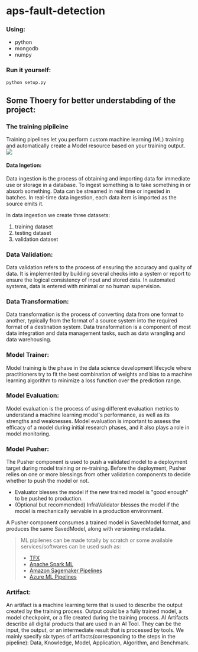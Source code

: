 # aps-fault-detection
### Using:
* python
* mongodb
* numpy

### Run it yourself:
```
python setup.py
```
## Some Thoery for better understabding of the project:
### The training pipileine
Training pipelines let you perform custom machine learning (ML) training and automatically create a Model resource based on your training output.
![](https://iili.io/HBI89l2.png)

#### Data Ingetion:
Data ingestion is the process of obtaining and importing data for immediate use or storage in a database. To ingest something is to take something in or absorb something. Data can be streamed in real time or ingested in batches. In real-time data ingestion, each data item is imported as the source emits it.

In data ingestion we create three datasets:
1. training dataset
2. testing dataset
3. validation dataset

### Data Validation:
Data validation refers to the process of ensuring the accuracy and quality of data. It is implemented by building several checks into a system or report to ensure the logical consistency of input and stored data. In automated systems, data is entered with minimal or no human supervision.

### Data Transformation:
Data transformation is the process of converting data from one format to another, typically from the format of a source system into the required format of a destination system. Data transformation is a component of most data integration and data management tasks, such as data wrangling and data warehousing.

### Model Trainer:
Model training is the phase in the data science development lifecycle where practitioners try to fit the best combination of weights and bias to a machine learning algorithm to minimize a loss function over the prediction range.

### Model Evaluation:
Model evaluation is the process of using different evaluation metrics to understand a machine learning model's performance, as well as its strengths and weaknesses. Model evaluation is important to assess the efficacy of a model during initial research phases, and it also plays a role in model monitoring.

### Model Pusher:
The Pusher component is used to push a validated model to a deployment target during model training or re-training. Before the deployment, Pusher relies on one or more blessings from other validation components to decide whether to push the model or not.

* Evaluator blesses the model if the new trained model is "good enough" to be pushed to production.
* (Optional but recommended) InfraValidator blesses the model if the model is mechanically servable in a production environment.

A Pusher component consumes a trained model in SavedModel format, and produces the same SavedModel, along with versioning metadata.

> ML pipilenes can be made totally by scratch or some available services/softwares can be used such as:
>* [TFX](https://www.tensorflow.org/tfx)
>* [Apache Spark ML](https://spark.apache.org/docs/1.6.1/ml-guide.html)
>* [Amazon Sagemaker Pipelines](https://aws.amazon.com/sagemaker/pipelines/?tag=mochaglobal20-20)
>* [Azure ML Pipelines](https://learn.microsoft.com/en-us/azure/machine-learning/concept-ml-pipelines)

### Artifact:
An artifact is a machine learning term that is used to describe the output created by the training process. Output could be a fully trained model, a model checkpoint, or a file created during the training process. AI Artifacts describe all digital products that are used in an AI Tool. They can be the input, the output, or an intermediate result that is processed by tools. We mainly specify six types of artifacts(corresponding to the steps in the pipeline): Data, Knowledge, Model, Application, Algorithm, and Benchmark.


